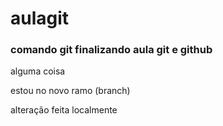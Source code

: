 # aulagit
### comando git finalizando aula git e github

alguma coisa 




estou no novo ramo (branch)

alteração feita localmente


